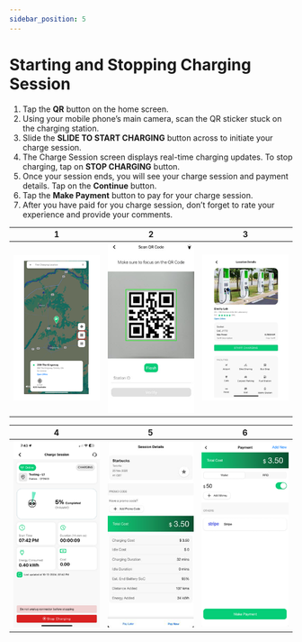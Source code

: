```yaml
---
sidebar_position: 5
---
```

# Starting and Stopping Charging Session
1. Tap the **QR** button on the home screen.
2. Using your mobile phone’s main camera, scan the QR sticker stuck on the charging station.
3. Slide the **SLIDE TO START CHARGING** button across to initiate your charge session.
4. The Charge Session screen displays real-time charging updates. To stop charging, tap on **STOP CHARGING** button.
5. Once your session ends, you will see your charge session and payment details. Tap on the **Continue** button.
6. Tap the **Make Payment** button to pay for your charge session.
7. After you have paid for you charge session, don’t forget to rate your experience and provide your comments.

|            1            |              2              |                 3                  |
| :---------------------: | :-------------------------: | :--------------------------------: |
| ![Overview](img/QR.png) | ![Overview](img/ScanQR.jpg) | ![Overview](img/StartCharging.png) |

|              4               |              5               |              6               |
| :--------------------------: | :--------------------------: | :--------------------------: |
| ![Overview](img/Charge9.png) | ![Overview](img/Charge6.png) | ![Overview](img/Charge7.png) |
